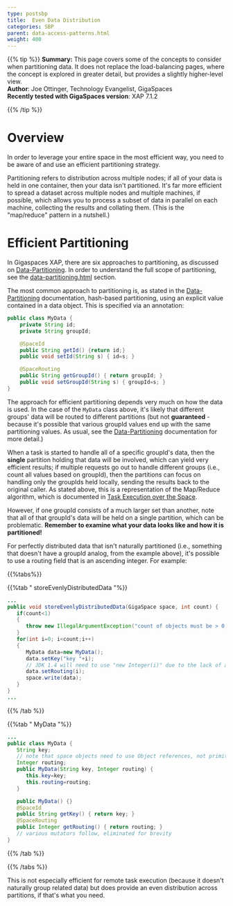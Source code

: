 ```yaml
---
type: postsbp
title:  Even Data Distribution
categories: SBP
parent: data-access-patterns.html
weight: 400
---
```




{{% tip %}}
**Summary:**  This page covers some of the concepts to consider when partitioning data. It does not replace the load-balancing pages, where the concept is explored in greater detail, but provides a slightly higher-level view. <br/>
**Author**: Joe Ottinger, Technology Evangelist, GigaSpaces<br/>
**Recently tested with GigaSpaces version**: XAP 7.1.2<br/>


{{% /tip %}}

# Overview

In order to leverage your entire space in the most efficient way, you need to be aware of and use an efficient partitioning strategy.

Partitioning refers to distribution across multiple nodes; if all of your data is held in one container, then your data isn't partitioned. It's far more efficient to spread a dataset across multiple nodes and multiple machines, if possible, which allows you to process a subset of data in parallel on each machine, collecting the results and collating them. (This is the "map/reduce" pattern in a nutshell.)

# Efficient Partitioning

In Gigaspaces XAP, there are six approaches to partitioning, as discussed on [Data-Partitioning]({{%latestadmurl%}}/data-partitioning.html). In order to understand the full scope of partitioning, see the [data-partitioning.html]({{%latestadmurl%}}/data-partitioning.html) section.

The most common approach to partitioning is, as stated in the [Data-Partitioning]({{%latestadmurl%}}/data-partitioning.html) documentation, hash-based partitioning, using an explicit value contained in a data object. This is specified via an annotation:


```java
public class MyData {
    private String id;
    private String groupId;

    @SpaceId
    public String getId() {return id;}
    public void setId(String s) { id=s; }

    @SpaceRouting
    public String getGroupId() { return groupId; }
    public void setGroupId(String s) { groupId=s; }
}
```

The approach for efficient partitioning depends very much on how the data is used. In the case of the `MyData` class above, it's likely that different groups' data will be routed to different partitions (but not **guaranteed** - because it's possible that various groupId values end up with the same partitioning values. As usual, see the [Data-Partitioning]({{%latestadmurl%}}/data-partitioning.html) documentation for more detail.)

When a task is started to handle all of a specific groupId's data, then the **single** partition holding that data will be involved, which can yield very efficient results; if multiple requests go out to handle different groups (i.e., count all values based on groupId), then the partitions can focus on handling only the groupIds held locally, sending the results back to the original caller. As stated above, this is a representation of the Map/Reduce algorithm, which is documented in [Task Execution over the Space]({{%latestjavaurl%}}/task-execution-over-the-space.html).

However, if one groupId consists of a much larger set than another, note that all of that groupId's data will be held on a single partition, which can be problematic. **Remember to examine what your data looks like and how it is partitioned!**

For perfectly distributed data that isn't naturally partitioned (i.e., something that doesn't have a groupId analog, from the example above), it's possible to use a routing field that is an ascending integer. For example:

{{%tabs%}}

{{%tab "  storeEvenlyDistributedData "%}}


```java
...
public void storeEvenlyDistributedData(GigaSpace space, int count) {
   if(count<1)
   {
      throw new IllegalArgumentException("count of objects must be > 0: passed value was "+count);
   }
   for(int i=0; i<count;i++)
   {
      MyData data=new MyData();
      data.setKey("key "+i);
      // JDK 1.4 will need to use "new Integer(i)" due to the lack of autoboxing.
      data.setRouting(i);
      space.write(data);
   }
}
...
```

{{% /tab %}}

{{%tab "  MyData "%}}


```java
...
public class MyData {
   String key;
   // note that space objects need to use Object references, not primitives
   Integer routing;
   public MyData(String key, Integer routing) {
      this.key=key;
      this.routing=routing;
   }

   public MyData() {}
   @SpaceId
   public String getKey() { return key; }
   @SpaceRouting
   public Integer getRouting() { return routing; }
   // various mutators follow, eliminated for brevity
}
```

{{% /tab %}}

{{% /tabs %}}

This is not especially efficient for remote task execution (because it doesn't naturally group related data) but does provide an even distribution across partitions, if that's what you need.
